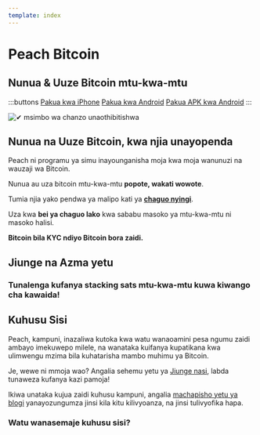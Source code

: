 ```yaml
---
template: index
---
```

<!--[teaser]-->
# Peach Bitcoin

## Nunua & Uuze Bitcoin <span>mtu-kwa-mtu</span>

<div class="inner-wrap">

:::buttons
[Pakua kwa iPhone]($iosUrl$)
[Pakua kwa Android]($androidUrl$)
[Pakua APK kwa Android](/apk/)
:::

![✔ msimbo wa chanzo unaothibitishwa](/img/phones.png)
</div>

<!--[top]-->
## Nunua na Uuze Bitcoin, kwa njia unayopenda

Peach ni programu ya simu inayounganisha moja kwa moja wanunuzi na wauzaji wa Bitcoin.

Nunua au uza bitcoin mtu-kwa-mtu **popote, wakati wowote**.

Tumia njia yako pendwa ya malipo kati ya **[chaguo nyingi](/how-it-works/#payment)**.

Uza kwa **bei ya chaguo lako** kwa sababu masoko ya mtu-kwa-mtu ni masoko halisi.

**Bitcoin bila KYC ndiyo Bitcoin bora zaidi.**

<!--[mission]-->
## Jiunge na Azma yetu

### Tunalenga kufanya stacking sats mtu-kwa-mtu kuwa kiwango cha kawaida!

<!--[about]-->
## Kuhusu Sisi

Peach, kampuni, inazaliwa kutoka kwa watu wanaoamini pesa ngumu zaidi ambayo imekuwepo milele, na wanataka kuifanya kupatikana kwa ulimwengu mzima bila kuhatarisha mambo muhimu ya Bitcoin.

Je, wewe ni mmoja wao? Angalia sehemu yetu ya [Jiunge nasi](/join-us/), labda tunaweza kufanya kazi pamoja!

Ikiwa unataka kujua zaidi kuhusu kampuni, angalia [machapisho yetu ya blogi](/blog/) yanayozungumza jinsi kila kitu kilivyoanza, na jinsi tulivyofika hapa.

### Watu wanasemaje kuhusu sisi?
<br>
<div id="ap-widget-container" class="ap-widget-container" prod_code="peach" show ="top" bg_color="#FFFFFF" review_bg_color = "#FFFFFF" text_color = "#000000"></div>
